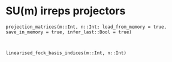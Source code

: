 # SU(m) irreps projectors

```@docs
projection_matrices(m::Int, n::Int; load_from_memory = true, save_in_memory = true, infer_last::Bool = true)



linearised_fock_basis_indices(m::Int, n::Int)
```
